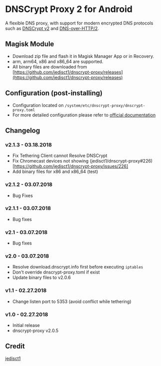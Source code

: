 # DNSCrypt Proxy 2 for Android

A flexible DNS proxy, with support for modern encrypted DNS protocols such as [DNSCrypt v2](https://github.com/DNSCrypt/dnscrypt-protocol/blob/master/DNSCRYPT-V2-PROTOCOL.txt) and [DNS-over-HTTP/2](https://tools.ietf.org/html/draft-ietf-doh-dns-over-https-03).

## Magisk Module
- Download zip file and flash it in Magisk Manager App or in Recovery.
- arm, arm64, x86 and x86_64 are supported.
- All binary files are downloaded from [https://github.com/jedisct1/dnscrypt-proxy/releases](https://github.com/jedisct1/dnscrypt-proxy/releases)


## Configuration (post-installing)
- Configuration located on `/system/etc/dnscrypt-proxy/dnscrypt-proxy.toml`
- For more detailed configuration please refer to [official documentation](https://github.com/jedisct1/dnscrypt-proxy/wiki/Basic-dnscrypt-proxy.toml-editing)

## Changelog
### v2.1.3 - 03.18.2018
* Fix Tethering Client cannot Resolve DNSCrypt
* Fix Chromecast devices not showing (jedisct1/dnscrypt-proxy#226)[https://github.com/jedisct1/dnscrypt-proxy/issues/226]
* Add binary files for x86 and x86_64 (test)
### v2.1.2 - 03.07.2018
* Bug Fixes
### v2.1.1 - 03.07.2018
* Bug fixes
### v2.1 - 03.07.2018
* Bug fixes
### v2.0 - 03.07.2018
* Resolve download.dnscrypt.info first before executing `iptables`
* Don't override dnscrypt-proxy.toml if exist
* Update binary files to v2.0.6
### v1.1 - 02.27.2018
* Change listen port to 5353 (avoid conflict while tethering)
### v1.0 - 02.27.2018
* Initial release
* dnscrypt-proxy v2.0.5

## Credit
[jedisct1](https://github.com/jedisct1)
